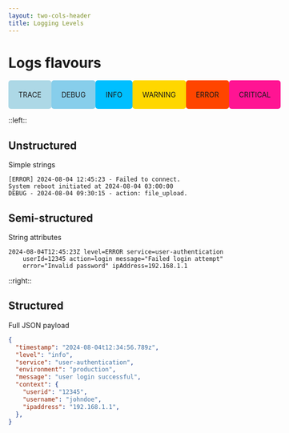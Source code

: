 ```yaml
---
layout: two-cols-header
title: Logging Levels
---
```



# Logs flavours

<v-click>
  <div style="display: flex; justify-content: space-around;">
    <div style="background-color: #ADD8E6; padding: 20px; border-radius: 5px; text-align: center; width: 100px;">
      TRACE
    </div>
    <div style="background-color: #87CEEB; padding: 20px; border-radius: 5px; text-align: center; width: 100px;">
      DEBUG
    </div>
    <div style="background-color: #00BFFF; padding: 20px; border-radius: 5px; text-align: center; width: 100px;">
      INFO
    </div>
    <div style="background-color: #FFD700; padding: 20px; border-radius: 5px; text-align: left; width: 120px;">
      WARNING
    </div>
    <div style="background-color: #FF4500; padding: 20px; border-radius: 5px; text-align: center; width: 100px;">
      ERROR
    </div>
    <div style="background-color: #FF1493; padding: 20px; border-radius: 5px; text-align: left; width: 110px;">
      CRITICAL
    </div>
  </div>
</v-click>

::left::

<v-click>

## Unstructured

Simple strings

```log
[ERROR] 2024-08-04 12:45:23 - Failed to connect.
System reboot initiated at 2024-08-04 03:00:00
DEBUG - 2024-08-04 09:30:15 - action: file_upload.
```

</v-click>

<v-click>

## Semi-structured

String attributes
```log
2024-08-04T12:45:23Z level=ERROR service=user-authentication
    userId=12345 action=login message="Failed login attempt"
    error="Invalid password" ipAddress=192.168.1.1

```

</v-click>

::right::

<v-click>

## Structured
Full JSON payload

<div ml-2>

  ```json
  {
    "timestamp": "2024-08-04t12:34:56.789z",
    "level": "info",
    "service": "user-authentication",
    "environment": "production",
    "message": "user login successful",
    "context": {
      "userid": "12345",
      "username": "johndoe",
      "ipaddress": "192.168.1.1",
    },
  }
  ```
</div>

</v-click>

<style>
.slidev-layout {
    background: linear-gradient(to right, #A11CAF, #5B21B6);
}
</style>